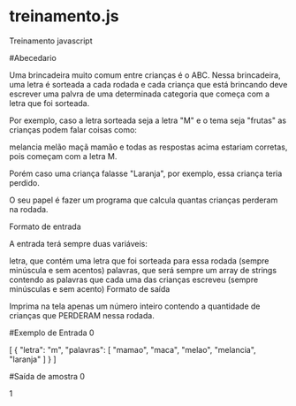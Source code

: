 # treinamento.js
Treinamento javascript

#Abecedario


Uma brincadeira muito comum entre crianças é o ABC. Nessa brincadeira, uma letra é sorteada a cada rodada e cada criança que está brincando deve escrever uma palvra de uma determinada categoria que começa com a letra que foi sorteada.

Por exemplo, caso a letra sorteada seja a letra "M" e o tema seja "frutas" as crianças podem falar coisas como:

melancia
melão
maçã
mamão
e todas as respostas acima estariam corretas, pois começam com a letra M.

Porém caso uma criança falasse "Laranja", por exemplo, essa criança teria perdido.

O seu papel é fazer um programa que calcula quantas crianças perderam na rodada.

Formato de entrada

A entrada terá sempre duas variáveis:

letra, que contém uma letra que foi sorteada para essa rodada (sempre minúscula e sem acentos)
palavras, que será sempre um array de strings contendo as palavras que cada uma das crianças escreveu (sempre minúsculas e sem acento)
Formato de saída

Imprima na tela apenas um número inteiro contendo a quantidade de crianças que PERDERAM nessa rodada.

#Exemplo de Entrada 0

[ 
  { 
    "letra": "m", 
    "palavras": [ 
      "mamao", 
      "maca", 
      "melao", 
      "melancia", 
      "laranja" 
    ] 
  } 
]

#Saída de amostra 0

1